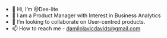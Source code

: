 - 👋 Hi, I’m @Dee-lite
- 👀 I am a Product Manager with Interest in Business Analytics
- 💞️ I’m looking to collaborate on User-centred products.
- 📫 How to reach me - damilolavicdavids@gmail.com

<!---
Dee-lite/Dee-lite is a ✨ special ✨ repository because its `README.md` (this file) appears on your GitHub profile.
You can click the Preview link to take a look at your changes.
--->
